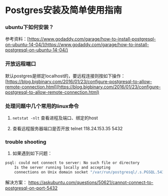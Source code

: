 # Postgres安装及简单使用指南


### ubuntu下如何安装？
参考资料：[https://www.godaddy.com/garage/how-to-install-postgresql-on-ubuntu-14-04/](https://www.godaddy.com/garage/how-to-install-postgresql-on-ubuntu-14-04/)


### 开放远程端口
默认postgres是绑定localhost的，要远程连接则按如下操作：
[https://blog.bigbinary.com/2016/01/23/configure-postgresql-to-allow-remote-connection.html](https://blog.bigbinary.com/2016/01/23/configure-postgresql-to-allow-remote-connection.html)



### 处理问题中几个常用的linux命令
1. `netstat -nlt`
查看进程及端口、绑定的host

2. 查看远程服务器端口是否开放
telnet 118.24.153.35 5432



### trouble shooting

1. 如果遇到如下问题：
```sh
psql: could not connect to server: No such file or directory
    Is the server running locally and accepting
    connections on Unix domain socket "/var/run/postgresql/.s.PGSQL.5432"?
```
解决方案： https://askubuntu.com/questions/50621/cannot-connect-to-postgresql-on-port-5432



